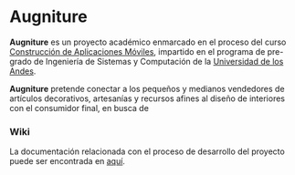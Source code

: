 # Augniture

**Augniture** es un proyecto académico enmarcado en el proceso del curso
[Construcción de Aplicaciones Móviles](https://cursos.virtual.uniandes.edu.co/isis3510/),
impartido en el programa de pre-grado de Ingeniería de Sistemas y Computación 
de la [Universidad de los Andes](https://uniandes.edu.co/).

**Augniture** pretende conectar a los pequeños y medianos vendedores de 
artículos decorativos, artesanías y recursos afines al diseño de interiores con
el consumidor final, en busca de 

### Wiki

La documentación relacionada con el proceso de desarrollo del
proyecto puede ser encontrada en [aquí](https://gitlab.com/isis3510_202010_team21/wiki/-/wikis/home).